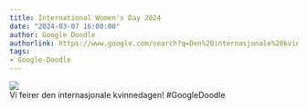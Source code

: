 ```yaml
---
title: International Women's Day 2024
date: "2024-03-07 16:00:00"
author: Google Doodle
authorlink: https://www.google.com/search?q=Den%20internasjonale%20kvinnedagen
tags:
- Google-Doodle
---
```

<img src="https://www.google.com/logos/doodles/2024/international-womens-day-2024-6753651837110196-l.png" referrerpolicy="no-referrer"><br>Vi feirer den internasjonale kvinnedagen! #GoogleDoodle